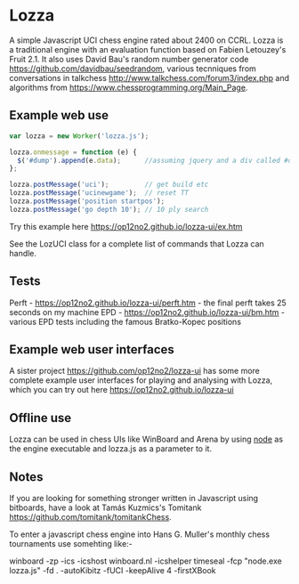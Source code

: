 # Lozza

A simple Javascript UCI chess engine rated about 2400 on CCRL.  Lozza is a traditional engine with an evaluation function based on Fabien Letouzey's Fruit 2.1. It also uses David Bau's random number generator code https://github.com/davidbau/seedrandom, various tecnniques from conversations in talkchess http://www.talkchess.com/forum3/index.php and algorithms from https://www.chessprogramming.org/Main_Page.

## Example web use

```Javascript
var lozza = new Worker('lozza.js');

lozza.onmessage = function (e) {
  $('#dump').append(e.data);      //assuming jquery and a div called #dump
};

lozza.postMessage('uci');         // get build etc
lozza.postMessage('ucinewgame');  // reset TT
lozza.postMessage('position startpos');
lozza.postMessage('go depth 10'); // 10 ply search
```

Try this example here https://op12no2.github.io/lozza-ui/ex.htm

See the LozUCI class for a complete list of commands that Lozza can handle.

## Tests

Perft - https://op12no2.github.io/lozza-ui/perft.htm - the final perft takes 25 seconds on my machine
EPD - https://op12no2.github.io/lozza-ui/bm.htm - various EPD tests including the famous Bratko-Kopec positions

## Example web user interfaces

A sister project https://github.com/op12no2/lozza-ui has some more complete example user interfaces for playing and analysing with Lozza, which you can try out here https://op12no2.github.io/lozza-ui

## Offline use

Lozza can be used in chess UIs like WinBoard and Arena by using [node](https://nodejs.org) as the engine executable and lozza.js as a parameter to it.

## Notes

If you are looking for something stronger written in Javascript using bitboards, have a look at Tamás Kuzmics's Tomitank https://github.com/tomitank/tomitankChess.

To enter a javascript chess engine into Hans G. Muller's monthly chess tournaments use somehting like:-

winboard -zp -ics -icshost winboard.nl -icshelper timeseal -fcp "node.exe lozza.js" -fd . -autoKibitz -fUCI -keepAlive 4 -firstXBook
